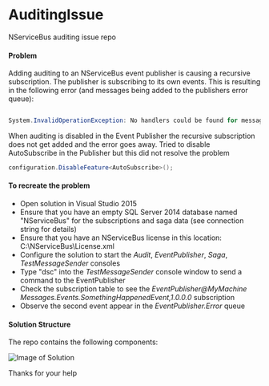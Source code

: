 # AuditingIssue
NServiceBus auditing issue repo

#### Problem
Adding auditing to an NServiceBus event publisher is causing a recursive subscription. The publisher is subscribing to its own 
events.  This is resulting in the following error (and messages being added to the publishers error queue):

```cs

System.InvalidOperationException: No handlers could be found for message type: Messages.Events.SomethingHappenedEvent

````

When auditing is disabled in the Event Publisher the recursive subscription does not get added and the error goes away.
Tried to disable AutoSubscribe in the Publisher but this did not resolve the problem

```cs
configuration.DisableFeature<AutoSubscribe>();
````

#### To recreate the problem

* Open solution in Visual Studio 2015
* Ensure that you have an empty SQL Server 2014 database named "NServiceBus" for the subscriptions and saga data (see connection string for details)
* Ensure that you have an NServiceBus license in this location: C:\NServiceBus\License.xml
* Configure the solution to start the *Audit*, *EventPublisher*, *Saga*, *TestMessageSender* consoles
* Type "dsc" into the *TestMessageSender* console window to send a command to the EventPublisher
* Check the subscription table to see the *EventPublisher@MyMachine* *Messages.Events.SomethingHappenedEvent,1.0.0.0* subscription
* Observe the second event appear in the *EventPublisher.Error* queue

#### Solution Structure

The repo contains the following components:

![Image of Solution](https://github.com/seantarogers/AuditingIssue/blob/master/auditingissue.png)

Thanks for your help





